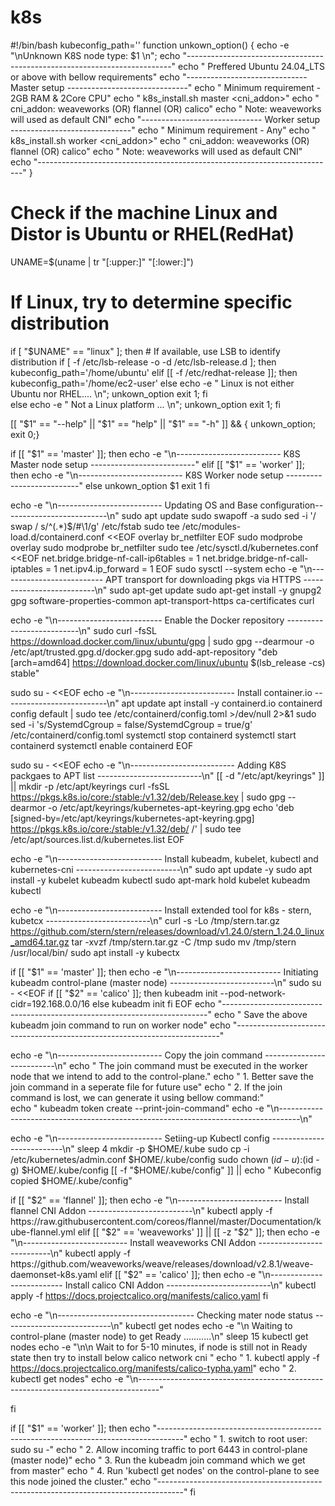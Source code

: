 # k8s
#!/bin/bash
kubeconfig_path=''
function unkown_option() {
echo -e "\nUnknown K8S node type: $1 \n"; 
echo "--------------------------------------------------------------------------"
echo "    Preffered Ubuntu 24.04_LTS or above with bellow requirements"
echo "------------------------------ Master setup ------------------------------"
echo "    Minimum requirement - 2GB RAM & 2Core CPU" 
echo "    k8s_install.sh master <cni_addon>"
echo "         cni_addon: weaveworks (OR) flannel (OR) calico"
echo "                    Note: weaveworks will used as default CNI"
echo "------------------------------ Worker setup ------------------------------"
echo "    Minimum requirement - Any"
echo "    k8s_install.sh worker <cni_addon>"
echo "         cni_addon: weaveworks (OR) flannel (OR) calico"
echo "                    Note: weaveworks will used as default CNI"
echo "--------------------------------------------------------------------------"
}

# Check if the machine Linux and Distor is Ubuntu or RHEL(RedHat)
UNAME=$(uname | tr "[:upper:]" "[:lower:]")
# If Linux, try to determine specific distribution
if [ "$UNAME" == "linux" ]; then
    # If available, use LSB to identify distribution
    if [ -f /etc/lsb-release -o -d /etc/lsb-release.d ]; then
        kubeconfig_path='/home/ubuntu' 
    elif [[ -f /etc/redhat-release ]]; then
        kubeconfig_path='/home/ec2-user'
    else 
        echo -e "   Linux is not either Ubuntu nor RHEL.... \n"; 
        unkown_option
        exit 1; 
    fi  
else 
    echo -e "    Not a Linux platform ... \n"; 
    unkown_option
    exit 1; 
fi

[[ "$1" == "--help" || "$1" == "help" || "$1" == "-h" ]] && { unkown_option; exit 0;}

if [[ "$1" == 'master' ]]; then 
echo -e "\n-------------------------- K8S Master node setup --------------------------"
elif [[ "$1" == 'worker' ]]; then 
echo -e "\n-------------------------- K8S Worker node setup --------------------------"
else 
unkown_option $1
exit 1
fi

echo -e "\n-------------------------- Updating OS and Base configuration--------------------------\n"
sudo apt update
sudo swapoff -a
sudo sed -i '/ swap / s/^\(.*\)$/#\1/g' /etc/fstab
sudo tee /etc/modules-load.d/containerd.conf <<EOF
overlay
br_netfilter
EOF
sudo modprobe overlay
sudo modprobe br_netfilter
sudo tee /etc/sysctl.d/kubernetes.conf <<EOF
net.bridge.bridge-nf-call-ip6tables = 1
net.bridge.bridge-nf-call-iptables = 1
net.ipv4.ip_forward = 1
EOF
sudo sysctl --system
echo -e "\n-------------------------- APT transport for downloading pkgs via HTTPS --------------------------\n"
sudo apt-get update
sudo apt-get install -y gnupg2 gpg software-properties-common apt-transport-https ca-certificates curl 

echo -e "\n-------------------------- Enable the Docker repository --------------------------\n"
sudo curl -fsSL https://download.docker.com/linux/ubuntu/gpg | sudo gpg --dearmour -o /etc/apt/trusted.gpg.d/docker.gpg
sudo add-apt-repository "deb [arch=amd64] https://download.docker.com/linux/ubuntu $(lsb_release -cs) stable"


sudo su - <<EOF
echo -e "\n-------------------------- Install container.io --------------------------\n"
apt update
apt install -y containerd.io
containerd config default | sudo tee /etc/containerd/config.toml >/dev/null 2>&1
sudo sed -i 's/SystemdCgroup \= false/SystemdCgroup \= true/g' /etc/containerd/config.toml
systemctl stop containerd
systemctl start containerd
systemctl enable containerd
EOF

sudo su - <<EOF
echo -e "\n--------------------------  Adding K8S packgaes to APT list --------------------------\n"
[[ -d "/etc/apt/keyrings" ]] || mkdir -p /etc/apt/keyrings
curl -fsSL https://pkgs.k8s.io/core:/stable:/v1.32/deb/Release.key | sudo gpg --dearmor -o /etc/apt/keyrings/kubernetes-apt-keyring.gpg
echo 'deb [signed-by=/etc/apt/keyrings/kubernetes-apt-keyring.gpg] https://pkgs.k8s.io/core:/stable:/v1.32/deb/ /' | sudo tee /etc/apt/sources.list.d/kubernetes.list
EOF


echo -e "\n-------------------------- Install kubeadm, kubelet, kubectl and kubernetes-cni --------------------------\n"
sudo apt update -y
sudo apt install -y kubelet kubeadm kubectl
sudo apt-mark hold kubelet kubeadm kubectl

echo -e "\n-------------------------- Install extended tool for k8s - stern, kubetcx --------------------------\n"
curl -s -Lo /tmp/stern.tar.gz https://github.com/stern/stern/releases/download/v1.24.0/stern_1.24.0_linux_amd64.tar.gz
tar -xvzf /tmp/stern.tar.gz -C /tmp
sudo mv /tmp/stern /usr/local/bin/
sudo apt install -y kubectx


if [[ "$1" == 'master' ]]; then 
echo -e "\n-------------------------- Initiating kubeadm control-plane (master node) --------------------------\n"
sudo su - <<EOF
if [[ "$2" == 'calico' ]]; then
kubeadm init --pod-network-cidr=192.168.0.0/16
else 
kubeadm init
fi
EOF
echo "--------------------------------------------------------------------------"
echo "       Save the above kubeadm join <token> command to run on worker node"
echo "--------------------------------------------------------------------------"

echo -e "\n-------------------------- Copy the join <token> command --------------------------\n" 
echo "    The join command must be executed in the worker node that we intend to add to the control-plane."
echo "      1. Better save the join command in a seperate file for future use"
echo "      2. If the join command is lost, we can generate it using bellow command:"  
echo "            kubeadm token create --print-join-command"
echo -e "\n-----------------------------------------------------------------------------------\n"

echo -e "\n-------------------------- Setiing-up Kubectl config  --------------------------\n"
sleep 4
mkdir -p $HOME/.kube
sudo cp -i /etc/kubernetes/admin.conf $HOME/.kube/config 
sudo chown $(id -u):$(id -g) $HOME/.kube/config
[[ -f "$HOME/.kube/config" ]] || echo "     Kubeconfig copied $HOME/.kube/config"

if [[ "$2" == 'flannel' ]]; then
  echo -e "\n-------------------------- Install flannel CNI Addon --------------------------\n"
  kubectl apply -f https://raw.githubusercontent.com/coreos/flannel/master/Documentation/kube-flannel.yml
elif [[ "$2" == 'weaveworks' ]] || [[ -z "$2" ]]; then
  echo -e "\n-------------------------- Install weaveworks  CNI Addon --------------------------\n"
  kubectl apply -f https://github.com/weaveworks/weave/releases/download/v2.8.1/weave-daemonset-k8s.yaml
elif [[ "$2" == 'calico' ]]; then
  echo -e "\n-------------------------- Install calico  CNI Addon --------------------------\n"
  kubectl apply -f https://docs.projectcalico.org/manifests/calico.yaml 
fi 

echo -e "\n---------------------------------- Checking mater node status ---------------------------\n"
kubectl get nodes
echo -e "\n Waiting to control-plane (master node) to get Ready ...........\n"
sleep 15
kubectl get nodes
echo -e "\n\n  Wait to for 5-10 minutes, if node is still not in Ready state then try to install below calico network cni "
echo "    1. kubectl apply -f https://docs.projectcalico.org/manifests/calico-typha.yaml"
echo "    2. kubectl get nodes"
echo -e "\n-----------------------------------------------------------------------------------"

fi  

if [[ "$1" == 'worker' ]]; then 
echo "------------------------------------------------------------------------------------"
echo "    1. switch to root user: sudo su -"
echo "    2. Allow incoming traffic to port 6443 in control-plane (master node)" 
echo "    3. Run the kubeadm join <TOKEN> command which we get from master"
echo "    4. Run 'kubectl get nodes' on the control-plane to see this node joined the cluster."
echo "------------------------------------------------------------------------------------"
fi

